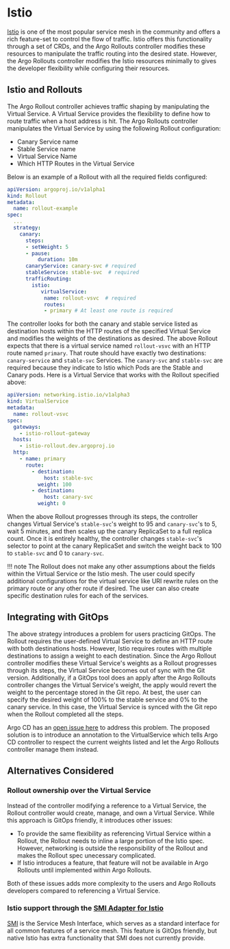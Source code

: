 # Istio

[Istio](https://istio.io/) is one of the most popular service mesh in the community and offers a rich feature-set to control the flow of traffic. Istio offers this functionality through a set of CRDs, and the Argo Rollouts controller modifies these resources to manipulate the traffic routing into the desired state. However, the Argo Rollouts controller modifies the Istio resources minimally to gives the developer flexibility while configuring their resources.

## Istio and Rollouts

The Argo Rollout controller achieves traffic shaping by manipulating the Virtual Service. A Virtual Service provides the flexibility to define how to route traffic when a host address is hit.  The Argo Rollouts controller manipulates the Virtual Service by using the following Rollout configuration:

- Canary Service name
- Stable Service name
- Virtual Service Name
- Which HTTP Routes in the Virtual Service

Below is an example of a Rollout with all the required fields configured:

```yaml
apiVersion: argoproj.io/v1alpha1
kind: Rollout
metadata:
  name: rollout-example
spec:
  ...
  strategy:
    canary:
      steps:
      - setWeight: 5
      - pause:
          duration: 10m
      canaryService: canary-svc # required
      stableService: stable-svc  # required
      trafficRouting:
        istio:
           virtualService: 
            name: rollout-vsvc  # required
            routes:
            - primary # At least one route is required
```


The controller looks for both the canary and stable service listed as destination hosts within the HTTP routes of the specified Virtual Service and modifies the weights of the destinations as desired. The above Rollout expects that there is a virtual service named `rollout-vsvc` with an HTTP route named `primary`. That route should have exactly two destinations:  `canary-service` and `stable-svc` Services. The `canary-svc` and `stable-svc` are required because they indicate to Istio which Pods are the Stable and Canary pods. Here is a Virtual Service that works with the Rollout specified above:

```yaml
apiVersion: networking.istio.io/v1alpha3
kind: VirtualService
metadata:
  name: rollout-vsvc
spec:
  gateways:
    - istio-rollout-gateway
  hosts:
    - istio-rollout.dev.argoproj.io
  http:
    - name: primary
      route:
        - destination:
            host: stable-svc
          weight: 100
        - destination:
            host: canary-svc
          weight: 0
```

When the above Rollout progresses through its steps, the controller changes Virtual Service's `stable-svc`'s weight to 95 and `canary-svc`'s to 5, wait 5 minutes, and then scales up the canary ReplicaSet to a full replica count. Once it is entirely healthy, the controller changes `stable-svc`'s selector to point at the canary ReplicaSet and switch the weight back to 100 to `stable-svc` and 0 to `canary-svc`.

!!! note 
    The Rollout does not make any other assumptions about the fields within the Virtual Service or the Istio mesh. The user could specify additional configurations for the virtual service like URI rewrite rules on the primary route or any other route if desired. The user can also create specific destination rules for each of the services. 


## Integrating with GitOps
The above strategy introduces a problem for users practicing GitOps. The Rollout requires the user-defined Virtual Service to define an HTTP route with both destinations hosts. However, Istio requires routes with multiple destinations to assign a weight to each destination. Since the Argo Rollout controller modifies these Virtual Service's weights as a Rollout progresses through its steps, the Virtual Service becomes out of sync with the Git version.
Additionally, if a GitOps tool does an apply after the Argo Rollouts controller changes the Virtual Service's weight, the apply would revert the weight to the percentage stored in the Git repo. At best, the user can specify the desired weight of 100% to the stable service and 0% to the canary service. In this case, the Virtual Service is synced with the Git repo when the Rollout completed all the steps. 

Argo CD has an [open issue here](https://github.com/argoproj/argo-cd/issues/2913) to address this problem. The proposed solution is to introduce an annotation to the VirtualService which tells Argo CD controller to respect the current weights listed and let the Argo Rollouts controller manage them instead.

## Alternatives Considered

### Rollout ownership over the Virtual Service  

Instead of the controller modifying a reference to a Virtual Service, the Rollout controller would create, manage, and own a Virtual Service. While this approach is GitOps friendly, it introduces other issues:
*  To provide the same flexibility as referencing Virtual Service within a Rollout, the Rollout needs to inline a large portion of the Istio spec. However, networking is outside the responsibility of the Rollout and makes the Rollout spec unecessary complicated.
* If Istio introduces a feature, that feature will not be available in Argo Rollouts until implemented within Argo Rollouts.

Both of these issues adds more complexity to the users and Argo Rollouts developers compared to referencing a Virtual Service.

### Istio support through the [SMI Adapter for Istio](https://github.com/servicemeshinterface/smi-adapter-istio)

[SMI](https://smi-spec.io/) is the Service Mesh Interface, which serves as a standard interface for all common features of a service mesh. This feature is GitOps friendly, but native Istio has extra functionality that SMI does not currently provide.
